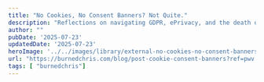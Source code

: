```yaml
---
title: "No Cookies, No Consent Banners? Not Quite."
description: "Reflections on navigating GDPR, ePrivacy, and the death of third-party cookies - lessons learned from building Consent.io and why privacy-first isn't just compliance, it's a competitive edge for developers, builders and product teams."
author: ""
pubDate: '2025-07-23'
updatedDate: '2025-07-23'
heroImage: '../../images/library/external-no-cookies-no-consent-banners-not-quite/banner_16_9-1-20250911-022911.png'
url: "https://burnedchris.com/blog/post-cookie-consent-banners?ref=pwv.com"
tags: [ "burnedchris"]
---
```


